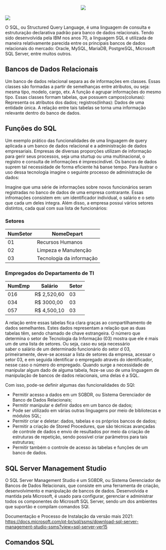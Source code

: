 
<div align="center">
  <img src="https://user-images.githubusercontent.com/61476935/118506970-2bf28b80-b704-11eb-9ff5-2310b0a6b35f.png">
</div>

<br>

<img src="https://img.shields.io/static/v1?label=SQL&message=Language&color=orange&style=for-the-badge&logo=SQL"/>


O SQL, ou Structured Query Language, é uma linguagem de consulta e estruturação declarativa padrão para banco de dados relacionais.
Tendo sido desenvolvida pela IBM nos anos 70, a linguagem SQL é utilizada de maneira relativamente parecida entre os principais bancos
de dados relacionais do mercado: Oracle, MySQL, MariaDB, PostgreSQL, Microsoft SQL Server, entre muitos outros.


<h2>Bancos de Dados Relacionais</h2>


Um banco de dados relacional separa as de informações em classes. Essas classes são formadas a partir de semelhanças entre atributos, ou  seja: mesma tipo, modelo, cargo, etx. A função é agrupar informações do mesmo tipo. Essas classes formam tabelas, que possuem campos(colunas): Representa os atributos dos dados; registros(linhas): Dados de uma entidade única. A relação entre tais tabelas se torna uma informação relevante dentro do banco de dados.


<h2> Funções do SQL </h2>


Um exemplo prático das funcionalidades de uma linguagem de query aplicada a um banco de dados relacional e a administração de dados empresariais. Empresas de diversas proporções utilizam de informação para gerir seus processos, seja uma sturtup ou uma multinacional,
o registro e consulta de infiormações é imprescindível. Os bancos de dados suprem tal necessidade de forma eficiente há banse tempo.
Para ilustrar o uso dessa tecnologia imagine o seguinte processo de administração de dados:

Imagine que uma série de informações sobre novos funcionários seram registradas no banco de dados de uma empresa contrarante. Essas 
infromações consistem em: um identificador individual, o salário e o seto que cada um deles integra. Além disso, a empresa possui vários
setores distintos, cada qual com sua lista de funcionários:


<h3> Setores </h3>


|        NumSetor         |             NomeDepart             |  
| ----------------------- | ---------------------------------- |  
|           01	          |          Recursos Humanos	       | 
|           02	          |        Limpeza e Manutenção        |  
|           03	          |      Tecnologia da informação      | 


<h3> Empregados do Departamento de TI </h3>


|         NumEmp          |      Salário      |      Setor     |
| ----------------------- | ----------------- | -------------- |
|          016            |    R$ 2,520,60    |       03       |  
|          034            |    R$ 3000,00     |       03       |
|          057            |    R$ 4,500,10    |       03       |


A relação entre essas tabelas fica clara graças ao compartilhamento de dados semelhantes. Estes dados representam a relação que as duas tabelas têm, sendo chamado de chave estrangeira. O número que determina o setor de Tecnologia da Informação (03) mostra que ele é mais um de uma lista de setores. Ou seja, caso eu seja necessário  
saber o salário de um determinado funcionário do setor d 03, primeiramente, deve-se acessar a lista de setores da empresa, acessar o setor 03, e em seguida identificar
o empregado através do identificador, nesse caso o número do empregado. Quando surge a necessidade de manipular algum dado de alguma tabela, feze-se uso de uma linguagem de manipulação de bancos de dados relacionais, uma delas é a SQL.

Com isso, pode-se definir algumas das funcionalidades do SQl:

<ul>
  <li>Permitir acesso a dados em um SGBDR, ou Sistema Gerenciador de Banco de Dados Relacionais;</li>
  <li>Permitir manipular e definir dados em um banco de dados;</li>
  <li>Pode ser utilizado em várias outras linguagens por meio de bibliotecas e módulos SQL;</li>
  <li>Permitir criar e deletar: dados, tabelas e os próprios bancos de dados;</li>
  <li>
      Permitir a criação de Stored Procedures, que são técnicas avançadas de controle de dados e envio de resultados por meio da criação de estruturas de repetição, sendo possível criar parâmetros para tais estruturas;
  </li>
  <li>Permitir também o controle de acesso às tabelas e funções de um banco de dados.</li>
</ul>


<h2> SQL Server Management Studio </h2>


O SQL Server Management Studio é um SGBDR, ou Sistema Gerenciador de Bancos de Dados Relacionais, que consiste em uma ferramenta de criação, desenvolvimento e manipulação de bancos de dados. Desenvolvida e mantida pela Microsoft, é usado para configurar, gerenciar e administrar todos os componentes do Microsoft SQL Server,
sendo um dos ambientes que suportão e compilam comandos SQl.

Documentação e Processo de Instalação da versão mais 2021: https://docs.microsoft.com/pt-br/sql/ssms/download-sql-server-management-studio-ssms?view=sql-server-ver15


<h2> Comandos SQL </h2>

